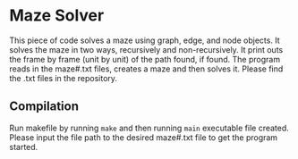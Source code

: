 # Maze Solver
This piece of code solves a maze using graph, edge, and node objects. It solves the maze in two ways, recursively and non-recursively. It print outs the frame by frame (unit by unit) of the path found, if found. The program reads in the maze#.txt files, creates a maze and then solves it. Please find the .txt files in the repository. 

## Compilation
Run makefile by running ``make`` and then running ``main`` executable file created. Please input the file path to the desired maze#.txt file to get the program started.
